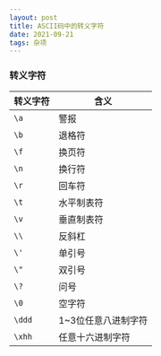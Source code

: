 ```yaml
---
layout: post
title: ASCII码中的转义字符
date: 2021-09-21
tags: 杂项
---
```


 

### 转义字符

| 转义字符 | 含义                |
| -------- | ------------------- |
| `\a`     | 警报                |
| `\b`     | 退格符              |
| `\f`     | 换页符              |
| `\n`     | 换行符              |
| `\r`     | 回车符              |
| `\t`     | 水平制表符          |
| `\v`     | 垂直制表符          |
| `\\`     | 反斜杠              |
| `\'`     | 单引号              |
| `\"`     | 双引号              |
| `\?`     | 问号                |
| `\0`     | 空字符              |
| `\ddd`   | 1~3位任意八进制字符 |
| `\xhh`   | 任意十六进制字符    |

